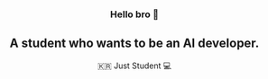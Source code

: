 <div width="100%" height="100%" align="center">
  
### Hello bro 👊
## A student who wants to be an AI developer.
🇰🇷 Just Student 💻
